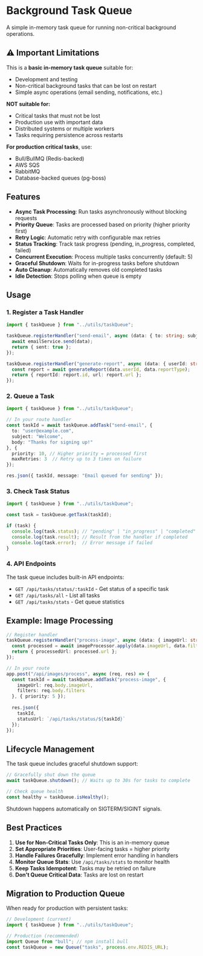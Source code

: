 # Background Task Queue

A simple in-memory task queue for running non-critical background operations.

## ⚠️ Important Limitations

This is a **basic in-memory task queue** suitable for:
- Development and testing
- Non-critical background tasks that can be lost on restart
- Simple async operations (email sending, notifications, etc.)

**NOT suitable for:**
- Critical tasks that must not be lost
- Production use with important data
- Distributed systems or multiple workers
- Tasks requiring persistence across restarts

**For production critical tasks**, use:
- Bull/BullMQ (Redis-backed)
- AWS SQS
- RabbitMQ
- Database-backed queues (pg-boss)

## Features

- **Async Task Processing**: Run tasks asynchronously without blocking requests
- **Priority Queue**: Tasks are processed based on priority (higher priority first)
- **Retry Logic**: Automatic retry with configurable max retries
- **Status Tracking**: Track task progress (pending, in_progress, completed, failed)
- **Concurrent Execution**: Process multiple tasks concurrently (default: 5)
- **Graceful Shutdown**: Waits for in-progress tasks before shutdown
- **Auto Cleanup**: Automatically removes old completed tasks
- **Idle Detection**: Stops polling when queue is empty

## Usage

### 1. Register a Task Handler

```typescript
import { taskQueue } from "../utils/taskQueue";

taskQueue.registerHandler("send-email", async (data: { to: string; subject: string; body: string }) => {
  await emailService.send(data);
  return { sent: true };
});

taskQueue.registerHandler("generate-report", async (data: { userId: string; reportType: string }) => {
  const report = await generateReport(data.userId, data.reportType);
  return { reportId: report.id, url: report.url };
});
```

### 2. Queue a Task

```typescript
import { taskQueue } from "../utils/taskQueue";

// In your route handler
const taskId = await taskQueue.addTask("send-email", {
  to: "user@example.com",
  subject: "Welcome",
  body: "Thanks for signing up!"
}, {
  priority: 10, // Higher priority = processed first
  maxRetries: 3  // Retry up to 3 times on failure
});

res.json({ taskId, message: "Email queued for sending" });
```

### 3. Check Task Status

```typescript
import { taskQueue } from "../utils/taskQueue";

const task = taskQueue.getTask(taskId);

if (task) {
  console.log(task.status); // "pending" | "in_progress" | "completed" | "failed"
  console.log(task.result); // Result from the handler if completed
  console.log(task.error);  // Error message if failed
}
```

### 4. API Endpoints

The task queue includes built-in API endpoints:

- `GET /api/tasks/status/:taskId` - Get status of a specific task
- `GET /api/tasks/all` - List all tasks
- `GET /api/tasks/stats` - Get queue statistics

## Example: Image Processing

```typescript
// Register handler
taskQueue.registerHandler("process-image", async (data: { imageUrl: string; filters: string[] }) => {
  const processed = await imageProcessor.apply(data.imageUrl, data.filters);
  return { processedUrl: processed.url };
});

// In your route
app.post("/api/images/process", async (req, res) => {
  const taskId = await taskQueue.addTask("process-image", {
    imageUrl: req.body.imageUrl,
    filters: req.body.filters
  }, { priority: 5 });
  
  res.json({ 
    taskId,
    statusUrl: `/api/tasks/status/${taskId}`
  });
});
```

## Lifecycle Management

The task queue includes graceful shutdown support:

```typescript
// Gracefully shut down the queue
await taskQueue.shutdown(); // Waits up to 30s for tasks to complete

// Check queue health
const healthy = taskQueue.isHealthy();
```

Shutdown happens automatically on SIGTERM/SIGINT signals.

## Best Practices

1. **Use for Non-Critical Tasks Only**: This is an in-memory queue
2. **Set Appropriate Priorities**: User-facing tasks = higher priority
3. **Handle Failures Gracefully**: Implement error handling in handlers
4. **Monitor Queue Stats**: Use `/api/tasks/stats` to monitor health
5. **Keep Tasks Idempotent**: Tasks may be retried on failure
6. **Don't Queue Critical Data**: Tasks are lost on restart

## Migration to Production Queue

When ready for production with persistent tasks:

```typescript
// Development (current)
import { taskQueue } from "../utils/taskQueue";

// Production (recommended)
import Queue from "bull"; // npm install bull
const taskQueue = new Queue("tasks", process.env.REDIS_URL);
```
